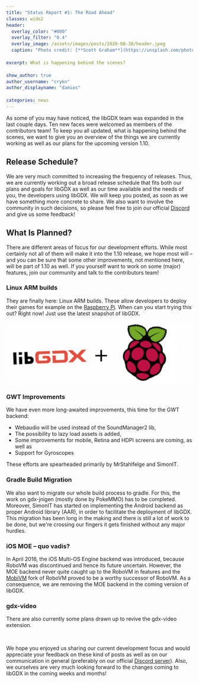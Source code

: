 ```yaml
---
title: "Status Report #1: The Road Ahead"
classes: wide2
header:
  overlay_color: "#000"
  overlay_filter: "0.4"
  overlay_image: /assets/images/posts/2020-08-30/header.jpeg
  caption: "Photo credit: [**Scott Graham**](https://unsplash.com/photos/5fNmWej4tAA)"

excerpt: What is happening behind the scenes?

show_author: true
author_username: "crykn"
author_displayname: "damios"

categories: news
---
```


As some of you may have noticed, the libGDX team was expanded in the last couple days. Ten new faces were welcomed as members of the contributors team! To keep you all updated, what is happening behind the scenes, we want to give you an overview of the things we are currently working as well as our plans for the upcoming version 1.10.

## Release Schedule?
We are very much committed to increasing the frequency of releases. Thus, we are currently working out a broad release schedule that fits both our plans and goals for libGDX as well as our time available and the needs of you, the developers using libGDX. We will keep you posted, as soon as we have something more concrete to share. We also want to involve the community in such decisions, so please feel free to join our official [Discord](/community/) and give us some feedback!

## What Is Planned?
There are different areas of focus for our development efforts. While most certainly not all of them will make it into the 1.10 release, we hope most will – and you can be sure that some other improvements, not mentioned here, will be part of 1.10 as well. If you yourself want to work on some (major) features, join our community and talk to the contributors team!

### Linux ARM builds
They are finally here: Linux ARM builds. These allow developers to deploy their games for example on the [Raspberry Pi](https://www.raspberrypi.org). When can you start trying this out? Right now! Just use the latest snapshot of libGDX.

![](/assets/images/posts/2020-08-30/rpi.png)

### GWT Improvements
We have even more long-awaited improvements, this time for the GWT backend:
- Webaudio will be used instead of the SoundManager2 lib,
- The possibility to lazy load assets is added,
- Some improvements for mobile, Retina and HDPI screens are coming, as well as
- Support for Gyroscopes

These efforts are spearheaded primarily by MrStahlfelge and SimonIT.

### Gradle Build Migration
We also want to migrate our whole build process to gradle. For this, the work on gdx-jnigen (mostly done by PokeMMO) has to be completed. Moreover, SimonIT has started on implementing the Android backend as proper Android library (AAR), in order to facilitate the deployment of libGDX. This migration has been long in the making and there is still a lot of work to be done, but we're crossing our fingers it gets finished without any major hurdles.

### iOS MOE – quo vadis?
In April 2016, the iOS Multi-OS Engine backend was introduced, because RoboVM was discontinued and hence its future uncertain. However, the MOE backend never quite caught up to the RoboVM in features and the [MobiVM](http://robovm.mobidevelop.com) fork of RoboVM proved to be a worthy successor of RoboVM. As a consequence, we are removing the MOE backend in the coming version of libGDX.

### gdx-video
There are also currently some plans drawn up to revive the gdx-video extension.

<br/>

We hope you enjoyed us sharing our current development focus and would appreciate your feedback on these kind of posts as well as on our communication in general (preferably on our official [Discord server](/community/)). Also, we ourselves are very much looking forward to the changes coming to libGDX in the coming weeks and months!
